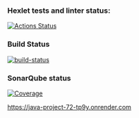 ### Hexlet tests and linter status:
[![Actions Status](https://github.com/Shturman13/java-project-72/actions/workflows/hexlet-check.yml/badge.svg)](https://github.com/Shturman13/java-project-72/actions)
### Build Status
[![build-status](https://github.com/Shturman13/java-project-72/actions/workflows/build-status.yml/badge.svg)](https://github.com/Shturman13/java-project-72/actions/workflows/build-status.yml)
### SonarQube status
[![Coverage](https://sonarcloud.io/api/project_badges/measure?project=Shturman13_java-project-72&metric=coverage)](https://sonarcloud.io/summary/new_code?id=Shturman13_java-project-72)

https://java-project-72-tp9y.onrender.com
